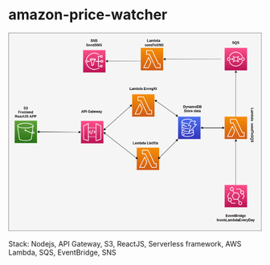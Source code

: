 # amazon-price-watcher

![Example Image](scraping.drawio.png)

Stack: Nodejs, API Gateway, S3, ReactJS, Serverless framework, AWS Lambda, SQS, EventBridge, SNS
